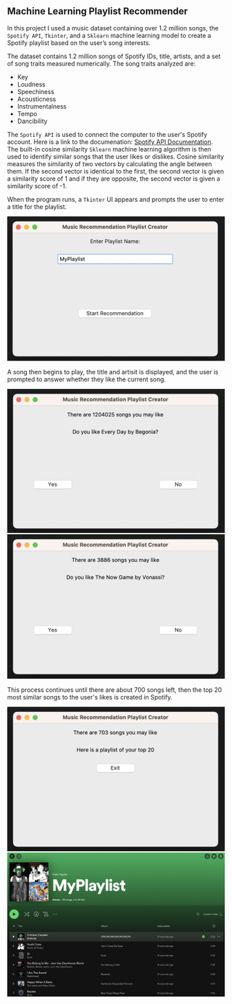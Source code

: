## Machine Learning Playlist Recommender
In this project I used a music dataset containing over 1.2 million songs, the `Spotify API`, `Tkinter`, and a `Sklearn` machine learning model to create a Spotify playlist based on the user’s song interests.

The dataset contains 1.2 million songs of Spotify IDs, title, artists, and a set of song traits measured numerically.
The song traits analyzed are:  
- Key
- Loudness
- Speechiness
- Acousticness
- Instrumentalness
- Tempo
- Dancibility
  
The `Spotify API` is used to connect the computer to the user's Spotify account. Here is a link to the documenation: [Spotify API Documentation](https://developer.spotify.com/documentation/web-api).
The built-in cosine similarity `Sklearn` machine learning algorithm is then used to identify similar songs that the user likes or dislikes. 
Cosine similarity measures the similarity of two vectors by calculating the angle between them. 
If the second vector is identical to the first, the second vector is given a similarity score of 1 and if they are opposite, the second vector is given a similarity score of -1.

When the program runs, a `Tkinter` UI appears and prompts the user to enter a title for the playlist.   
<p align="center">
  <img src="PlaylistName.png" width="600"/>
</p>
A song then begins to play, the title and artisit is displayed, and the user is prompted to answer whether they like the current song.  
<p align="center">
  <img src="SongsLeft1.png" width="600"/>
  <img src="SongsLeft2.png" width="600"/>
</p>
This process continues until there are about 700 songs left, then the top 20 most similar songs to the user's likes is created in Spotify.
<p align="center">
  <img src="PlaylistCreated.png" width="600"/>
  <img src="FinalPlaylist.png" width="600"/>
</p>

